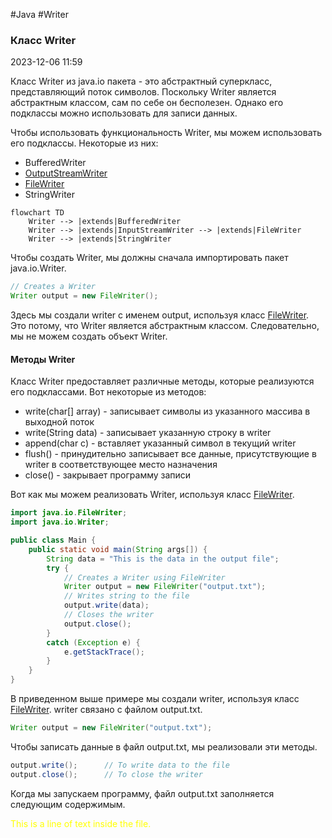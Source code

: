 #Java #Writer
### Класс Writer ###

2023-12-06 11:59

Класс Writer из java.io пакета - это абстрактный суперкласс, представляющий поток символов. Поскольку Writer является абстрактным классом, сам по себе он бесполезен. Однако его подклассы можно использовать для записи данных.

Чтобы использовать функциональность Writer, мы можем использовать его подклассы. Некоторые из них: 
- BufferedWriter
- [OutputStreamWriter](OutputStreamWriter)
- [FileWriter](FileWriter)
- StringWriter

```mermaid
flowchart TD
	Writer --> |extends|BufferedWriter
    Writer --> |extends|InputStreamWriter --> |extends|FileWriter
    Writer --> |extends|StringWriter
```
Чтобы создать Writer, мы должны сначала импортировать пакет java.io.Writer.
```java
// Creates a Writer
Writer output = new FileWriter();
```
Здесь мы создали writer с именем output, используя класс [FileWriter](FileWriter). Это потому, что Writer является абстрактным классом. Следовательно, мы не можем создать объект Writer.
#### Методы Writer ####

Класс Writer предоставляет различные методы, которые реализуются его подклассами. Вот некоторые из методов:
- write(char[] array) - записывает символы из указанного массива в выходной поток 
- write(String data) - записывает указанную строку в writer 
- append(char c) - вставляет указанный символ в текущий writer
- flush() - принудительно записывает все данные, присутствующие в writer в соответствующее место назначения
- close() - закрывает программу записи

Вот как мы можем реализовать Writer, используя класс [FileWriter](FileWriter).
```java
import java.io.FileWriter;
import java.io.Writer;

public class Main {
    public static void main(String args[]) {
        String data = "This is the data in the output file";
        try {
            // Creates a Writer using FileWriter
            Writer output = new FileWriter("output.txt");
            // Writes string to the file
            output.write(data);
            // Closes the writer
            output.close();
        }
        catch (Exception e) {
            e.getStackTrace();
        }
    }
}
```
В приведенном выше примере мы создали writer, используя класс [FileWriter](FileWriter). writer связано с файлом output.txt.
```java
Writer output = new FileWriter("output.txt");
```
Чтобы записать данные в файл output.txt, мы реализовали эти методы.
```java
output.write();      // To write data to the file
output.close();      // To close the writer
```
Когда мы запускаем программу, файл output.txt заполняется следующим содержимым.
<p style="color: yellow">This is a line of text inside the file.</p>
